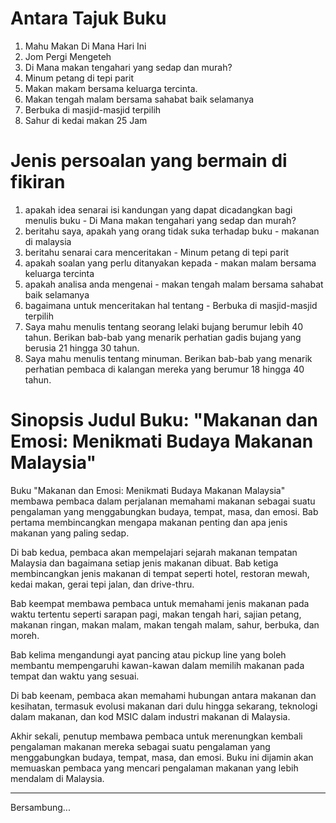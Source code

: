 # Antara Tajuk Buku

1. Mahu Makan Di Mana Hari Ini
2. Jom Pergi Mengeteh
3. Di Mana makan tengahari yang sedap dan murah?
4. Minum petang di tepi parit
5. Makan makam bersama keluarga tercinta.
6. Makan tengah malam bersama sahabat baik selamanya
7. Berbuka di masjid-masjid terpilih
8. Sahur di kedai makan 25 Jam

# Jenis persoalan yang bermain di fikiran
1. apakah idea senarai isi kandungan yang dapat dicadangkan bagi menulis buku - Di Mana makan tengahari yang sedap dan murah?
2. beritahu saya, apakah yang orang tidak suka terhadap buku - makanan di malaysia
3. beritahu senarai cara menceritakan - Minum petang di tepi parit
4. apakah soalan yang perlu ditanyakan kepada - makan malam bersama keluarga tercinta
5. apakah analisa anda mengenai - makan tengah malam bersama sahabat baik selamanya
6. bagaimana untuk menceritakan hal tentang - Berbuka di masjid-masjid terpilih
7. Saya mahu menulis tentang seorang lelaki bujang berumur lebih 40 tahun. Berikan bab-bab yang menarik perhatian gadis bujang yang berusia 21 hingga 30 tahun.
8. Saya mahu menulis tentang minuman. Berikan bab-bab yang menarik perhatian pembaca di kalangan mereka yang berumur 18 hingga 40 tahun.

# Sinopsis Judul Buku: "Makanan dan Emosi: Menikmati Budaya Makanan Malaysia"

Buku "Makanan dan Emosi: Menikmati Budaya Makanan Malaysia" membawa pembaca dalam perjalanan memahami makanan sebagai suatu pengalaman yang menggabungkan budaya, tempat, masa, dan emosi. Bab pertama membincangkan mengapa makanan penting dan apa jenis makanan yang paling sedap.

Di bab kedua, pembaca akan mempelajari sejarah makanan tempatan Malaysia dan bagaimana setiap jenis makanan dibuat. Bab ketiga membincangkan jenis makanan di tempat seperti hotel, restoran mewah, kedai makan, gerai tepi jalan, dan drive-thru.

Bab keempat membawa pembaca untuk memahami jenis makanan pada waktu tertentu seperti sarapan pagi, makan tengah hari, sajian petang, makanan ringan, makan malam, makan tengah malam, sahur, berbuka, dan moreh.

Bab kelima mengandungi ayat pancing atau pickup line yang boleh membantu mempengaruhi kawan-kawan dalam memilih makanan pada tempat dan waktu yang sesuai.

Di bab keenam, pembaca akan memahami hubungan antara makanan dan kesihatan, termasuk evolusi makanan dari dulu hingga sekarang, teknologi dalam makanan, dan kod MSIC dalam industri makanan di Malaysia.

Akhir sekali, penutup membawa pembaca untuk merenungkan kembali pengalaman makanan mereka sebagai suatu pengalaman yang menggabungkan budaya, tempat, masa, dan emosi. Buku ini dijamin akan memuaskan pembaca yang mencari pengalaman makanan yang lebih mendalam di Malaysia.

___
Bersambung...
